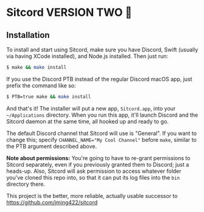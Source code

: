 # Sitcord VERSION TWO 🎸

## Installation

To install and start using Sitcord, make sure you have Discord, Swift (usually via having XCode installed), and Node.js installed.
Then just run:
```bash
$ make && make install
```

If you use the Discord PTB instead of the regular Discord macOS app, just prefix the command like so:
```bash
$ PTB=true make && make install
```

And that's it! The installer will put a new app, `Sitcord.app`, into your `~/Applications` directory. When you run this app, it'll launch Discord and the Sitcord daemon at the same time, all hooked up and ready to go.

The default Discord channel that Sitcord will use is "General". If you want to change this; specify `CHANNEL_NAME="My Cool Channel"` before `make`, similar to the PTB argument described above.


**Note about permissions:** You're going to have to re-grant permissions to Sitcord separately, even if you previously granted them to Discord; just a heads-up. Also, Sitcord will ask permission to access whatever folder you've cloned this repo into, so that it can put its log files into the `bin` directory there.


This project is the better, more reliable, actually usable successor to https://github.com/jming422/sitcord
